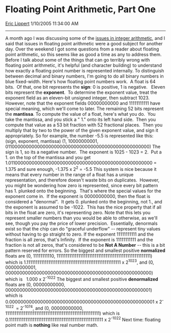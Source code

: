 <div id="page">

# Floating Point Arithmetic, Part One

[Eric Lippert](https://social.msdn.microsoft.com/profile/Eric%20Lippert) 1/10/2005 11:34:00 AM

-----

<div id="content">

A month ago I was discussing some of the [<span class="underline">issues in integer arithmetic</span>](http://blogs.msdn.com/ericlippert/archive/2004/12/03/274360.aspx), and I said that issues in floating point arithmetic were a good subject for another day. Over the weekend I got some questions from a reader about floating point arithmetic, so this seems like as good a time as any to address them. Before I talk about some of the things that can go terribly wrong with floating point arithmetic, it's helpful (and character building) to understand how exactly a floating point number is represented internally. To distinguish between decimal and binary numbers, I'm going to do all binary numbers in blue fixed-width. Here's how floating point numbers work.  A float is 64 bits.  Of that, one bit represents the **sign**: 0 is positive, 1 is negative.   Eleven bits represent the **exponent**.  To determine the exponent value, treat the exponent field as an eleven-bit unsigned integer, then subtract 1023.  However, note that the exponent fields 00000000000 and 11111111111 have special meaning, which we'll come to later. The remaining 52 bits represent the **mantissa**. To compute the value of a float, here's what you do.  You take the mantissa, and you stick a " 1." onto its left hand side.  Then you compute that value as a 53 bit fraction with 52 fractional places.  Then you multiply that by two to the power of the given exponent value, and sign it appropriately. So for example, the number -5.5 is represented like this: (sign, exponent, mantissa) (1, 10000000001, 0110000000000000000000000000000000000000000000000000) The sign is 1, so its a negative number.  The exponent is 1025 - 1023 = 2.  Put a 1. on the top of the mantissa and you get 1.0110000000000000000000000000000000000000000000000000 = 1.375 and sure enough, -1.375 x 2<sup>2</sup> = -5.5 This system is nice because it means that every number in the range of a float has a unique representation, and therefore doesn't waste bits on duplicates.  However, you might be wondering how zero is represented, since every bit pattern has 1. plunked onto the beginning.  That's where the special values for the exponent come in.  If the exponent is 00000000000, then the float is considered a "denormal".  It gets 0. plunked onto the beginning, not 1., and the exponent is assumed to be -1022.  This has the nice property that if all bits in the float are zero, it's representing zero. Note that this lets you represent smaller numbers than you would be able to otherwise, as we'll see, though you pay the price of lower precision.  Essentially, denormals exist so that the chip can do "graceful underflow" -- represent tiny values without having to go straight to zero. If the exponent 11111111111 and the fraction is all zeros, that's Infinity.  If the exponent is 11111111111 and the fraction is not all zeros, that's considered to be **Not A Number** -- this is a bit pattern reserved for errors. So the biggest and smallest positive **normalized** floats are (0, 11111111110, 1111111111111111111111111111111111111111111111111111) which is 1.1111111111111111111111111111111111111111111111111111 x 2<sup>1023</sup>, and (0, 00000000001, 0000000000000000000000000000000000000000000000000000) which is   1.000 x 2<sup>-1022</sup> The biggest and smallest positive **denormalized** floats are (0, 00000000000, 0000000000000000000000000000000000000000000000000001) which is 0.0000000000000000000000000000000000000000000000000001 x 2<sup>-1022 </sup> = 2<sup>-1074</sup>, and (0, 00000000000, 1111111111111111111111111111111111111111111111111111) which is 0.1111111111111111111111111111111111111111111111111111 x 2<sup>-1022</sup> Next time: floating point math is **nothing** like real number math.

</div>

</div>

